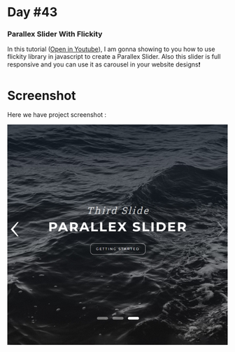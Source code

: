 # Day #43

### Parallex Slider With Flickity
In this tutorial ([Open in Youtube](https://youtu.be/8WUajxQa-bw)), I am gonna showing to you how to use flickity library in javascript to create a Parallex Slider. Also this slider is full responsive and you can use it as carousel in your website designs❗️

# Screenshot
Here we have project screenshot :

![screenshot](screenshot.jpg)
